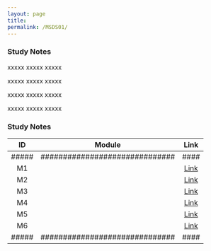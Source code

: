 ```yaml
---
layout: page
title: 
permalink: /MSDS01/
---
```


<h3>Study Notes</h3>

xxxxx xxxxx xxxxx

xxxxx xxxxx xxxxx

xxxxx xxxxx xxxxx

xxxxx xxxxx xxxxx

<h3>Study Notes</h3>

| ID  | Module                       | Link |
|:---:|:----------------------------:|:----:|
|#####|##############################|####|
| M1  |   |[Link](/MSDS01M1/)|
| M2  |   |[Link](/MSDS01M2/)|
| M3  |   |[Link](/MSDS01M3/)|
| M4  |   |[Link](/MSDS01M4/)|
| M5  |   |[Link](/MSDS01M5/)|
| M6  |   |[Link](/MSDS01M6/)|
|#####|##############################|####|

